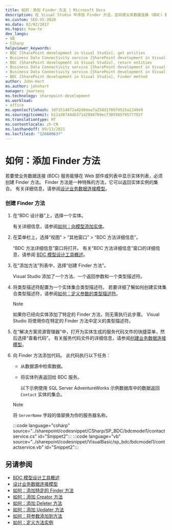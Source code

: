 ```yaml
---
title: 如何：添加 Finder 方法 | Microsoft Docs
description: 在 Visual Studio 中添加 Finder 方法，这将使业务数据连接 (BDC) 服务能够在 SharePoint Web 部件或列表中显示实体列表。
ms.custom: SEO-VS-2020
ms.date: 02/02/2017
ms.topic: how-to
dev_langs:
- VB
- CSharp
helpviewer_keywords:
- BDC [SharePoint development in Visual Studio], get entities
- Business Data Connectivity service [SharePoint development in Visual Studio], return entities
- BDC [SharePoint development in Visual Studio], return entities
- Business Data Connectivity service [SharePoint development in Visual Studio], Finder method
- Business Data Connectivity service [SharePoint development in Visual Studio], get entities
- BDC [SharePoint development in Visual Studio], Finder method
author: John-Hart
ms.author: johnhart
manager: jmartens
ms.technology: sharepoint-development
ms.workload:
- office
ms.openlocfilehash: 3df15148f2a42d0dea7a258d17097d515a1249e9
ms.sourcegitcommit: b12a38744db371d2894769ecf305585f9577792f
ms.translationtype: HT
ms.contentlocale: zh-CN
ms.lasthandoff: 09/13/2021
ms.locfileid: "126600637"
---
```

# <a name="how-to-add-a-finder-method"></a>如何：添加 Finder 方法
  若要使业务数据连接 (BDC) 服务能够在 Web 部件或列表中显示实体列表，必须创建 Finder 方法。 Finder 方法是一种特殊的方法，它可以返回实体实例的集合。 有关详细信息，请参阅[设计业务数据连接模型](../sharepoint/designing-a-business-data-connectivity-model.md)。

### <a name="to-create-a-finder-method"></a>创建 Finder 方法

1. 在“BDC 设计器”上，选择一个实体。

    有关详细信息，请参阅[如何：向模型添加实体](../sharepoint/how-to-add-an-entity-to-a-model.md)。

2. 在菜单栏上，选择“视图” > “其他窗口” > “BDC 方法详细信息”。

    “BDC 方法详细信息”窗口将打开。 有关“BDC 方法详细信息”窗口的详细信息，请参阅 [BDC 模型设计工具概述](../sharepoint/bdc-model-design-tools-overview.md)。

3. 在“添加方法”列表中，选择“创建 Finder 方法”。

    Visual Studio 添加了一个方法、一个返回参数和一个类型描述符。

4. 将类型描述符配置为一个实体集合类型描述符。 若要详细了解如何创建实体集合类型描述符，请参阅[如何：定义参数的类型描述符](../sharepoint/how-to-define-the-type-descriptor-of-a-parameter.md)。

   > [!NOTE]
   > 如果你已经向实体添加了特定的 Finder 方法，则无需执行此步骤。 Visual Studio 将使用你在特定的 Finder 方法中定义的类型描述符。

5. 在“解决方案资源管理器”中，打开为实体生成的服务代码文件的快捷菜单，然后选择“查看代码”。 有关服务代码文件的详细信息，请参阅[创建业务数据连接模型](../sharepoint/creating-a-business-data-connectivity-model.md)。

6. 向 Finder 方法添加代码。 此代码执行以下任务：

   - 从数据源中检索数据。

   - 将实体列表返回给 BDC 服务。

     以下示例使用 SQL Server AdventureWorks 示例数据库中的数据返回 `Contact` 实体的集合。

   > [!NOTE]
   > 将 `ServerName` 字段的值替换为你的服务器名称。

    :::code language="csharp" source="../sharepoint/codesnippet/CSharp/SP_BDC/bdcmodel1/contactservice.cs" id="Snippet2":::
    :::code language="vb" source="../sharepoint/codesnippet/VisualBasic/sp_bdc/bdcmodel1/contactservice.vb" id="Snippet2":::

## <a name="see-also"></a>另请参阅
- [BDC 模型设计工具概述](../sharepoint/bdc-model-design-tools-overview.md)
- [设计业务数据连接模型](../sharepoint/designing-a-business-data-connectivity-model.md)
- [如何：添加特定的 Finder 方法](../sharepoint/how-to-add-a-specific-finder-method.md)
- [如何：添加 Creator 方法](../sharepoint/how-to-add-a-creator-method.md)
- [如何：添加 Deleter 方法](../sharepoint/how-to-add-a-deleter-method.md)
- [如何：添加 Updater 方法](../sharepoint/how-to-add-an-updater-method.md)
- [如何：将参数添加到方法](../sharepoint/how-to-add-a-parameter-to-a-method.md)
- [如何：定义方法实例](../sharepoint/how-to-define-a-method-instance.md)
